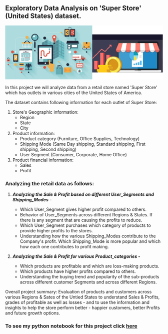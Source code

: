 
## Exploratory Data Analysis on 'Super Store' (United States) dataset.


![enter image description here](https://raw.githubusercontent.com/NikitaSharmaa/Python_EDA_and_Machine-Learning_Projects/main/EDA_SuperStore_data/Retail_EDA.png)



In this project we will analyze data from a retail store named 'Super Store' which has outlets in various cities of the United States of America.

The dataset contains following information for each outlet of Super Store:

 1. Store's Geographic information: 
	 - Region
	 - State
	 - City
 2. Product information: 
	 - Product category (Furniture, Office Supplies, Technology)
	 - Shipping Mode (Same Day shipping, Standard shipping, First shipping, Second shipping)
	 - User Segment (Consumer, Corporate, Home Office)
 3. Product financial information: 
	 - Sales
	 - Profit

### Analyzing the retail data as follows:  

 1. ***Analyzing the Sale & Profit based on different User_Segments and Shipping_Modes*** -
	- Which User_Segment gives higher profit compared to others. 
	- Behavior of User_Segments across different Regions & States. If there is any segment that are causing the profits to reduce.
	- Which User_Segment purchases which category of products to provide higher profits to the stores.
	- Understanding how the various Shipping_Modes contribute to the Company's profit. Which Shipping_Mode is more popular and which how each one contributes to profit making.

 2. ***Analyzing the Sale & Profit for various Product_categories -*** 
	- Which products are profitable and which are loss-making products. 
	- Which products have higher profits compared to others.
	- Understanding the buying trend and popularity of the sub-products across different customer Segments and across different Regions.

Overall project summary: Evaluation of products and customers across various Regions & Sates of the Untied States to understand Sales & Profits, grades of profitable as well as losses - and to use the information and insights to help the store perform better - happier customers, better Profits and future growth options.

### To see my python notebook for this project click [here](https://github.com/NikitaSharmaa/Python_EDA_and_Machine-Learning_Projects/blob/main/EDA_SuperStore_data/SuperStore.ipynb)

